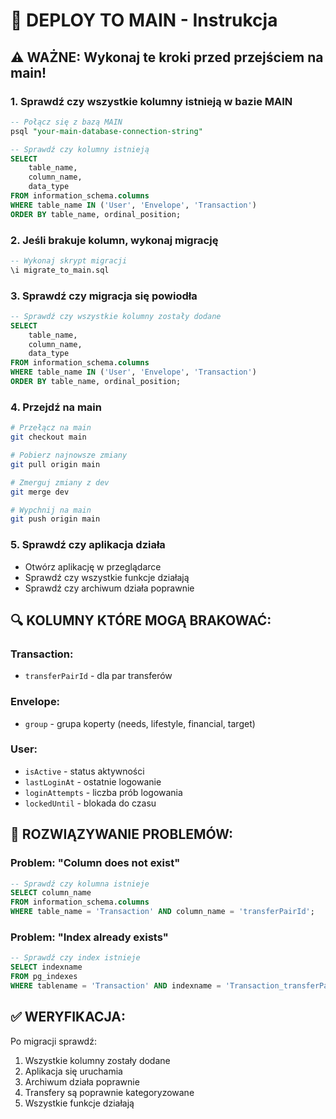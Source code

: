 # 🚀 DEPLOY TO MAIN - Instrukcja

## ⚠️ WAŻNE: Wykonaj te kroki przed przejściem na main!

### 1. Sprawdź czy wszystkie kolumny istnieją w bazie MAIN

```sql
-- Połącz się z bazą MAIN
psql "your-main-database-connection-string"

-- Sprawdź czy kolumny istnieją
SELECT 
    table_name,
    column_name,
    data_type
FROM information_schema.columns 
WHERE table_name IN ('User', 'Envelope', 'Transaction')
ORDER BY table_name, ordinal_position;
```

### 2. Jeśli brakuje kolumn, wykonaj migrację

```sql
-- Wykonaj skrypt migracji
\i migrate_to_main.sql
```

### 3. Sprawdź czy migracja się powiodła

```sql
-- Sprawdź czy wszystkie kolumny zostały dodane
SELECT 
    table_name,
    column_name,
    data_type
FROM information_schema.columns 
WHERE table_name IN ('User', 'Envelope', 'Transaction')
ORDER BY table_name, ordinal_position;
```

### 4. Przejdź na main

```bash
# Przełącz na main
git checkout main

# Pobierz najnowsze zmiany
git pull origin main

# Zmerguj zmiany z dev
git merge dev

# Wypchnij na main
git push origin main
```

### 5. Sprawdź czy aplikacja działa

- Otwórz aplikację w przeglądarce
- Sprawdź czy wszystkie funkcje działają
- Sprawdź czy archiwum działa poprawnie

## 🔍 KOLUMNY KTÓRE MOGĄ BRAKOWAĆ:

### Transaction:
- `transferPairId` - dla par transferów

### Envelope:
- `group` - grupa koperty (needs, lifestyle, financial, target)

### User:
- `isActive` - status aktywności
- `lastLoginAt` - ostatnie logowanie
- `loginAttempts` - liczba prób logowania
- `lockedUntil` - blokada do czasu

## 🚨 ROZWIĄZYWANIE PROBLEMÓW:

### Problem: "Column does not exist"
```sql
-- Sprawdź czy kolumna istnieje
SELECT column_name 
FROM information_schema.columns 
WHERE table_name = 'Transaction' AND column_name = 'transferPairId';
```

### Problem: "Index already exists"
```sql
-- Sprawdź czy index istnieje
SELECT indexname 
FROM pg_indexes 
WHERE tablename = 'Transaction' AND indexname = 'Transaction_transferPairId_idx';
```

## ✅ WERYFIKACJA:

Po migracji sprawdź:
1. Wszystkie kolumny zostały dodane
2. Aplikacja się uruchamia
3. Archiwum działa poprawnie
4. Transfery są poprawnie kategoryzowane
5. Wszystkie funkcje działają
